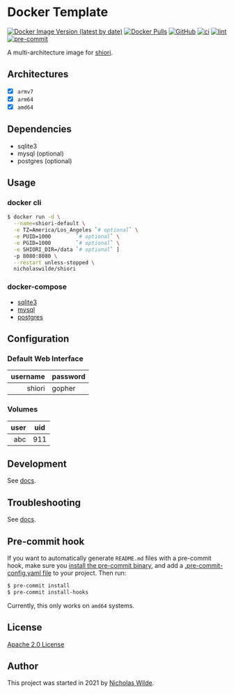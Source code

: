 # Docker Template
[![Docker Image Version (latest by date)](https://img.shields.io/docker/v/nicholaswilde/shiori)](https://hub.docker.com/r/nicholaswilde/shiori)
[![Docker Pulls](https://img.shields.io/docker/pulls/nicholaswilde/shiori)](https://hub.docker.com/r/nicholaswilde/shiori)
[![GitHub](https://img.shields.io/github/license/nicholaswilde/docker-shiori)](./LICENSE)
[![ci](https://github.com/nicholaswilde/docker-shiori/workflows/ci/badge.svg)](https://github.com/nicholaswilde/docker-shiori/actions?query=workflow%3Aci)
[![lint](https://github.com/nicholaswilde/docker-shiori/workflows/lint/badge.svg?branch=main)](https://github.com/nicholaswilde/docker-shiori/actions?query=workflow%3Alint)
[![pre-commit](https://img.shields.io/badge/pre--commit-enabled-brightgreen?logo=pre-commit&logoColor=white)](https://github.com/pre-commit/pre-commit)

A multi-architecture image for [shiori](https://github.com/go-shiori/shiori).

## Architectures

* [x] `armv7`
* [x] `arm64`
* [x] `amd64`

## Dependencies

* sqlite3
* mysql (optional)
* postgres (optional)

## Usage

### docker cli

```bash
$ docker run -d \
  --name=shiori-default \
  -e TZ=America/Los_Angeles `# optional` \
  -e PUID=1000        `# optional` \
  -e PGID=1000        `# optional` \
  -e SHIORI_DIR=/data `# optional` ]
  -p 8080:8080 \
  --restart unless-stopped \
  nicholaswilde/shiori
```

### docker-compose

* [sqlite3](./docker-compose.sqlite3.yaml)
* [mysql](./docker-compose.mysql.yaml)
* [postgres](./docker-compose.postres.yaml)

## Configuration

### Default Web Interface

| username | password |
|---------:|:---------|
| shiori   |  gopher  |

### Volumes

| user | uid |
|-----:|:---:|
| abc  | 911 |

## Development

See [docs](https://nicholaswilde.io/docker-docs/development).

## Troubleshooting

See [docs](https://nicholaswilde.io/docker-docs/troubleshooting).

## Pre-commit hook

If you want to automatically generate `README.md` files with a pre-commit hook, make sure you
[install the pre-commit binary](https://pre-commit.com/#install), and add a [.pre-commit-config.yaml file](./.pre-commit-config.yaml)
to your project. Then run:

```bash
$ pre-commit install
$ pre-commit install-hooks
```
Currently, this only works on `amd64` systems.

## License

[Apache 2.0 License](./LICENSE)

## Author
This project was started in 2021 by [Nicholas Wilde](https://github.com/nicholaswilde/).
